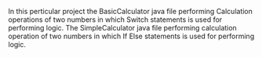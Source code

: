 In this perticular project the BasicCalculator java file performing Calculation operations of two numbers in which Switch statements is used 
for performing logic.
The SimpleCalculator java file performing calculation operation of two numbers in which If Else statements is used for performing logic.
